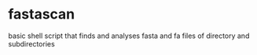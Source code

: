 # fastascan

basic shell script that finds and analyses fasta and fa files of directory and subdirectories
